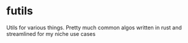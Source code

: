 # futils
Utils for various things. Pretty much common algos written in rust and streamlined for my niche use cases
